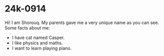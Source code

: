 # 24k-0914

Hi! I am Shorouq. My parents gave me a very unique name as you can see.
Some facts about me:
* I have cat named Casper.
* I like physics and maths.
* I want to learn playing piano.

